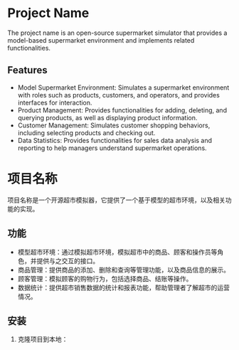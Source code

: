 # Project Name 
The project name is an open-source supermarket simulator that provides a model-based supermarket environment and implements related functionalities.

## Features
- Model Supermarket Environment: Simulates a supermarket environment with roles such as products, customers, and operators, and provides interfaces for interaction.
- Product Management: Provides functionalities for adding, deleting, and querying products, as well as displaying product information.
- Customer Management: Simulates customer shopping behaviors, including selecting products and checking out.
- Data Statistics: Provides functionalities for sales data analysis and reporting to help managers understand supermarket operations.

# 项目名称

项目名称是一个开源超市模拟器，它提供了一个基于模型的超市环境，以及相关功能的实现。

## 功能

- 模型超市环境：通过模拟超市环境，模拟超市中的商品、顾客和操作员等角色，并提供与之交互的接口。
- 商品管理：提供商品的添加、删除和查询等管理功能，以及商品信息的展示。
- 顾客管理：模拟顾客的购物行为，包括选择商品、结账等操作。
- 数据统计：提供超市销售数据的统计和报表功能，帮助管理者了解超市的运营情况。

## 安装

1. 克隆项目到本地：
